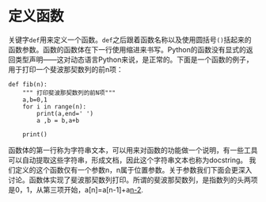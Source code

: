 # 定义函数

关键字`def`用来定义一个函数。`def`之后跟着函数名称以及使用圆括号`()`括起来的函数参数。函数的函数体在下一行使用缩进来书写。Python的函数没有显式的返回类型声明——这对动态语言Python来说，是正常的。下面是一个函数的例子，用于打印一个斐波那契数列的前n项：
```
def fib(n):
    """ 打印斐波那契数列的前N项"""
    a,b=0,1
    for i in range(n):
        print(a,end=' ')
        a ,b = b,a+b

    print()

```
函数体的第一行称为字符串文本，可以用来对函数的功能做一个说明，有一些工具可以自动提取这些字符串，形成文档，因此这个字符串文本也称为docstring。
我们定义的这个函数仅有一个参数n，n属于位置参数。关于参数我们下面会更深入讨论。函数体实现了斐波那契数列打印。所谓的斐波那契数列，是指数列的头两项是0，1，从第三项开始，a[n]=a[n-1]+a[n-2](n>=2).

